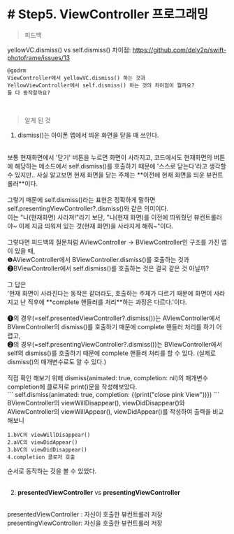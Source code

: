 # # Step5. ViewController 프로그래밍

> 피드백

yellowVC.dismiss() vs self.dismiss() 차이점: https://github.com/dely2p/swift-photoframe/issues/13
<br  />

```
@godrm
ViewController에서 yellowVC.dismiss() 하는 것과
YellowViewController에서 self.dismiss() 하는 것의 차이점이 뭘까요?
둘 다 동작할까요?
```
<br  />

> 알게 된 것

1. dismiss()는 아이폰 앱에서 띄운 화면을 닫을 때 쓰인다.
<br  />
보통 현재화면에서 '닫기' 버튼을 누르면 화면이 사라지고, 코드에서도 현재화면의 버튼에 해당하는 메소드에서 self.dismiss()를 호출하기 때문에 '스스로 닫는다'라고 생각할 수 있지만.. 사실 알고보면 현재 화면을 닫는 주체는 **이전에 현재 화면을 띄운 뷰컨트롤러**이다.<br  /><br  />
그렇기 때문에  self.dismiss()라는 표현은 정확하게 말하면 self.presentingViewController?.dismiss()와 같은 의미이다.<br  />
이는 "나(현재화면) 사라져!"라기 보단, "나(현재 화면)를 이전에 띄워줬던 뷰컨트롤러야~ 이제 지금 띄워져 있는 것(현재 화면)을 사라지게 해줘~"이다.<br  /><br  />
그렇다면 피드백의 질문처럼 AViewController -> BViewController인 구조를 가진 앱이 있을 때,<br  />
❶AViewController에서 BViewController.dismiss()를 호출하는 것과 ❷BViewController에서 self.dismiss()를 호출하는 것은 결국 같은 것 아닐까?<br  /><br  />
그 답은<br  />
'현재 화면이 사라진다는 동작은 같더라도, 호출하는 주체가 다르기 때문에 화면이 사라지고 난 직후에 **complete 핸들러를 처리**하는 과정은 다르다.'이다.<br  /><br  />
❶의 경우(=self.presentedViewController?.dismiss())는 AViewController에서 BViewController의 dismiss()를 호출하기 때문에 complete 핸들러 처리를 하기 어렵고,<br  />
❷의 경우(=self.presentingViewController?.dismiss())는 BViewController에서 self의 dismiss()를 호출하기 때문에 complete 핸들러 처리를 할 수 있다. (실제로 dismiss()의 매개변수로도 알 수 있다.)<br  /><br  />
직접 확인 해보기 위해 dismiss(animated: true, completion: nil)의 매개변수 completion에 클로저로 print()문을 작성해보았다.<br  />
```
self.dismiss(animated: true, completion: {(print("close pink View"))})
```
BViewController의 viewWillDisappear(), viewDidDisappear()와 AViewController의 viewWillAppear(), viewDidAppear()를 작성하여 출력을 비교해보니

```
1.bVC의 viewWillDisappear()
2.aVC의 viewDidAppear()
3.bVC의 viewDidDisappear()
4.completion 클로저 호출
```

순서로 동작하는 것을 볼 수 있었다.<br  /><br  />

2. **presentedViewController** vs **presentingViewController**
<br  />
presentedViewController : 자신이 호출한 뷰컨트롤러 저장<br  />
presentingViewController: 자신을 호출한 뷰컨트롤러 저장<br  />
